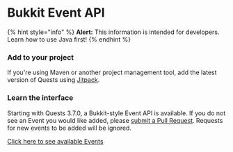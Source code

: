 # Bukkit Event API

{% hint style="info" %}
**Alert:** This information is intended for developers. Learn how to use Java first!
{% endhint %}

### Add to your project

If you're using Maven or another project management tool, add the latest version of Quests using [Jitpack](https://jitpack.io/#PikaMug/Quests).

### Learn the interface

Starting with Quests 3.7.0, a Bukkit-style Event API is available. If you do not see an Event you would like added, please [submit a Pull Request](https://github.com/PikaMug/Quests/pulls). Requests for new events to be added will be ignored.

[Click here to see available Events](https://github.com/PikaMug/Quests/tree/master/main/src/main/java/me/blackvein/quests/events)

